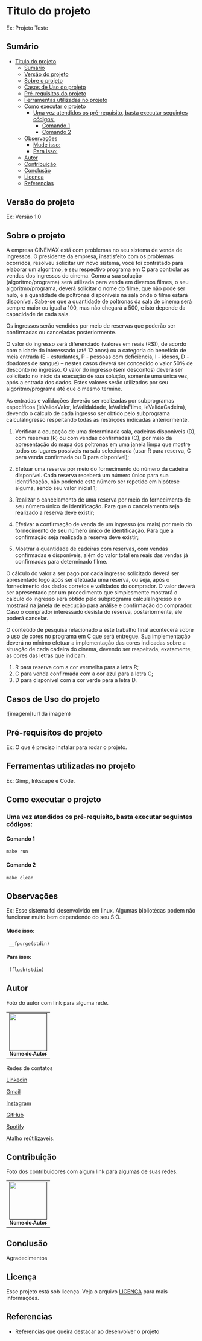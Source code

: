 # Titulo do projeto

Ex: Projeto Teste

## Sumário

- [Titulo do projeto](#titulo-do-projeto)
  - [Sumário](#sumário)
  - [Versão do projeto](#versão-do-projeto)
  - [Sobre o projeto](#sobre-o-projeto)
  - [Casos de Uso do projeto](#casos-de-uso-do-projeto)
  - [Pré-requisitos do projeto](#pré-requisitos-do-projeto)
  - [Ferramentas utilizadas no projeto](#ferramentas-utilizadas-no-projeto)
  - [Como executar o projeto](#como-executar-o-projeto)
    - [Uma vez atendidos os pré-requisito, basta executar seguintes códigos:](#uma-vez-atendidos-os-pré-requisito-basta-executar-seguintes-códigos)
      - [Comando 1](#comando-1)
      - [Comando 2](#comando-2)
  - [Observações](#observações)
      - [Mude isso:](#mude-isso)
      - [Para isso:](#para-isso)
  - [Autor](#autor)
  - [Contribuição](#contribuição)
  - [Conclusão](#conclusão)
  - [Licença](#licença)
  - [Referencias](#referencias)

## Versão do projeto

Ex: Versão 1.0

## Sobre o projeto

A empresa CINEMAX está com problemas no seu sistema de venda de ingressos. O presidente
da empresa, insatisfeito com os problemas ocorridos, resolveu solicitar um novo sistema, você
foi contratado para elaborar um algoritmo, e seu respectivo programa em C para controlar as
vendas dos ingressos do cinema. Como a sua solução (algoritmo/programa) será utilizada para
venda em diversos filmes, o seu algoritmo/programa, deverá solicitar o nome do filme, que não
pode ser nulo, e a quantidade de poltronas disponíveis na sala onde o filme estará disponível.
Sabe-se que a quantidade de poltronas da sala de cinema será sempre maior ou igual a 100, mas
não chegará a 500, e isto depende da capacidade de cada sala.

Os ingressos serão vendidos por meio de reservas que poderão ser confirmadas ou canceladas
posteriormente.

O valor do ingresso será diferenciado (valores em reais (R$)), de acordo com a idade do
interessado (até 12 anos) ou a categoria do benefício de meia entrada (E - estudantes, P -
pessoas com deficiência, I - idosos, D - doadores de sangue) – nestes casos deverá ser concedido
o valor 50% de desconto no ingresso. O valor do ingresso (sem descontos) deverá ser solicitado
no início da execução de sua solução, somente uma única vez, após a entrada dos dados. Estes
valores serão utilizados por seu algoritmo/programa até que o mesmo termine.

As entradas e validações deverão ser realizadas por subprogramas específicos (leValidaValor,
leValidaIdade, leValidaFilme, leValidaCadeira), devendo o cálculo de cada ingresso ser obtido
pelo subprograma calculaIngresso respeitando todas as restrições indicadas anteriormente.

1. Verificar a ocupação de uma determinada sala, cadeiras disponíveis (D), com
reservas (R) ou com vendas confirmadas (C), por meio da apresentação do mapa dos
poltronas em uma janela limpa que mostre todos os lugares possíveis na sala
selecionada (usar R para reserva, C para venda confirmada ou D para disponível);

2. Efetuar uma reserva por meio do fornecimento do número da cadeira disponível.
Cada reserva receberá um número único para sua identificação, não podendo este
número ser repetido em hipótese alguma, sendo seu valor inicial 1;

3. Realizar o cancelamento de uma reserva por meio do fornecimento de seu número
único de identificação. Para que o cancelamento seja realizado a reserva deve
existir;

4. Efetivar a confirmação de venda de um ingresso (ou mais) por meio do fornecimento
de seu número único de identificação. Para que a confirmação seja realizada a
reserva deve existir;

5. Mostrar a quantidade de cadeiras com reservas, com vendas confirmadas e
disponíveis, além do valor total em reais das vendas já confirmadas para
determinado filme.

O cálculo do valor a ser pago por cada ingresso solicitado deverá ser apresentado logo após ser
efetuada uma reserva, ou seja, após o fornecimento dos dados corretos e validados do comprador. O valor deverá ser apresentado por um procedimento que simplesmente mostrará o cálculo do ingresso será obtido pelo subprograma calculaIngresso e o mostrará na janela de execução para análise e confirmação do comprador. Caso o comprador interessado desista do reserva, posteriormente, ele poderá cancelar.

O conteúdo de pesquisa relacionado a este trabalho final acontecerá sobre o uso de cores no
programa em C que será entregue. Sua implementação deverá no mínimo efetuar a
implementação das cores indicadas sobre a situação de cada cadeira do cinema, devendo ser
respeitada, exatamente, as cores das letras que indicam:

1. R para reserva com a cor vermelha para a letra R;
2. C para venda confirmada com a cor azul para a letra C;
3. D para disponível com a cor verde para a letra D.

## Casos de Uso do projeto

![imagem](url da imagem)

## Pré-requisitos do projeto

Ex: O que é preciso instalar para rodar o projeto.

## Ferramentas utilizadas no projeto

Ex: Gimp, Inkscape e Code.

## Como executar o projeto

### Uma vez atendidos os pré-requisito, basta executar seguintes códigos:

#### Comando 1
```
make run
```

#### Comando 2
```
make clean
```

## Observações

Ex: Esse sistema foi desenvolvido em linux. Algumas bibliotécas podem não funcionar muito bem dependendo do seu S.O.

#### Mude isso:
```
 __fpurge(stdin)
```
#### Para isso:
```
 fflush(stdin)
```

## Autor

Foto do autor com link para alguma rede.
<table>
  <tr>
    <td align="center">
      <a href="">
        <img src="" width="100px;" alt=""/><br>
        <sub>
          <b>Nome do Autor</b>
        </sub>
      </a>
    </td>
  </tr>  
</table>

Redes de contatos

[Linkedin][LinkedIn]

[Gmail][LinkedIn]

[Instagram][LinkedIn]

[GitHub][LinkedIn]

[Spotify][LinkedIn]

Atalho reútilizaveis.

[LinkedIn]: https://www.linkedin.com/in/mateus-pereira-de-souza-moreira/
[Gmail]: mailto:mateuusth14@gmail.com
[Instagram]: https://www.instagram.com/__mateus_pereira/
[GitHub]: https://github.com/mateuspsm
[Spotify]: https://open.spotify.com/user/21k6foq2cv27iuic5qlpwdbey

## Contribuição

Foto dos contribuidores com algum link para algumas de suas redes.
<table>
  <tr>
    <td align="center">
      <a href="">
        <img src="" width="100px;" alt=""/><br>
        <sub>
          <b>Nome do Autor</b>
        </sub>
      </a>
    </td>
  </tr>  
</table>

## Conclusão

Agradecimentos

## Licença

Esse projeto está sob licença. Veja o arquivo [LICENÇA](LICENSE.md) para mais informações.

## Referencias

- Referencias que queira destacar ao desenvolver o projeto

